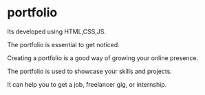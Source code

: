 # portfolio
Its developed using HTML,CSS,JS.

The portfolio is essential to get noticed.

Creating a portfolio is a good way of growing your online presence.

The portfolio is used to showcase your skills and projects.

It can help you to get a job, freelancer gig, or internship.
